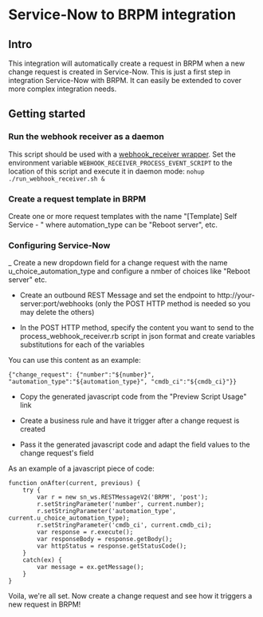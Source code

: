 # Service-Now to BRPM integration
## Intro
This integration will automatically create a request in BRPM when a new change request is created in Service-Now. This is just a first step in integration Service-Now with BRPM. It can easily be extended to cover more complex integration needs. 

## Getting started
### Run the webhook receiver as a daemon
This script should be used with a [webhook_receiver wrapper](https://github.com/BMC-RLM/brpm_content_framework/blob/master/infrastructure/scripts/run_webhook_receiver.sh). Set the environment variable ```WEBHOOK_RECEIVER_PROCESS_EVENT_SCRIPT``` to the location of this script and execute it in daemon mode: ```nohup ./run_webhook_receiver.sh &```

### Create a request template in BRPM
Create one or more request templates with the name "[Template] Self Service - <automation type>" where automation_type can be "Reboot server", etc.

### Configuring Service-Now
_ Create a new dropdown field for a change request with the name u_choice_automation_type and configure a nmber of choices like "Reboot server" etc.

- Create an outbound REST Message and set the endpoint to http://your-server:port/webhooks (only the POST HTTP method is needed so you may delete the others)

- In the POST HTTP method, specify the content you want to send to the process_webhook_receiver.rb script in json format and create variables substitutions for each of the variables

You can use this content as an example:
```
{"change_request": {"number":"${number}", "automation_type":"${automation_type}", "cmdb_ci":"${cmdb_ci}"}}
```

- Copy the generated javascript code from the "Preview Script Usage" link
 
- Create a business rule and have it trigger after a change request is created

- Pass it the generated javascript code and adapt the field values to the change request's field 

As an example of a javascript piece of code:
```
function onAfter(current, previous) {
	try {
		var r = new sn_ws.RESTMessageV2('BRPM', 'post');
		r.setStringParameter('number', current.number);
		r.setStringParameter('automation_type', current.u_choice_automation_type);
		r.setStringParameter('cmdb_ci', current.cmdb_ci);
		var response = r.execute();
		var responseBody = response.getBody();
		var httpStatus = response.getStatusCode();
	}
	catch(ex) {
		var message = ex.getMessage();
	}	
}
```

Voila, we're all set. Now create a change request and see how it triggers a new request in BRPM!



